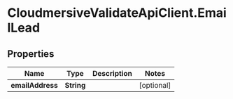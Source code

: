 # CloudmersiveValidateApiClient.EmailLead

## Properties
Name | Type | Description | Notes
------------ | ------------- | ------------- | -------------
**emailAddress** | **String** |  | [optional] 


